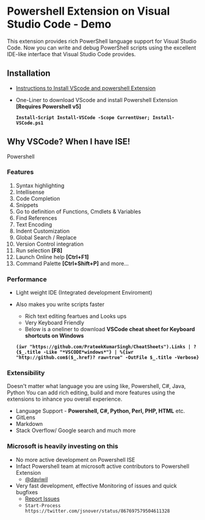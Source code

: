 # Powershell Extension on Visual Studio Code - Demo

This extension provides rich PowerShell language support for Visual Studio Code. 
Now you can write and debug PowerShell scripts using the excellent IDE-like interface that Visual Studio Code provides.

## Installation

- [Instructions to Install VScode and powershell Extension](https://github.com/PowerShell/PowerShell/blob/master/docs/learning-powershell/using-vscode.md)

- One-Liner to download VScode and install Powershell Extension **[Requires Powershell v5]**

     **`Install-Script Install-VSCode -Scope CurrentUser; Install-VSCode.ps1`**

## Why VSCode? When I have ISE!

Powershell

### Features
1. Syntax highlighting
2. Intellisense
3. Code Completion
4. Snippets
5. Go to definition of Functions, Cmdlets & Variables
6. Find References
7. Text Encoding
8. Indent Customization
9. Global Search / Replace
10. Version Control integration
11. Run selection       **[F8]**
12. Launch Online help  **[Ctrl+F1]**
13. Command Palette     **[Ctrl+Shift+P]** and more...
### Performance   
- Light weight IDE (Integrated development Enviroment)    
- Also makes you write scripts faster
    * Rich text editing feartues and Looks ups
    * Very Keyboard Friendly
    * Below is a oneliner to download **VSCode cheat sheet for Keyboard shortcuts on Windows**
    
    **`(iwr "https://github.com/PrateekKumarSingh/CheatSheets").Links | ?{$_.title -Like "*VSCODE*windows*"} | %{iwr "http://github.com$($_.href)?
raw=true" -OutFile $_.title -Verbose}`**

### Extensibility
Doesn't matter what language you are using like, Powershell, C#, Java, Python
You can add rich editing, build and more features using the extensions to inhance you overall experience.

- Language Support - **Powershell, C#, Python, Perl, PHP, HTML** etc.
- GitLens
- Markdown
- Stack Overflow/ Google search and much more

### Microsoft is heavily investing on this
- No more active development on Powershell ISE
- Infact Powershell team at microsoft active contributors to Powershell Extension
    * [@daviwil](https://twitter.com/daviwil)
- Very fast development, effective Monitoring of issues and quick bugfixes
    * [Report Issues](https://github.com/PowerShell/vscode-powershell/issues)
    * `Start-Process https://twitter.com/jsnover/status/867697579504611328`
